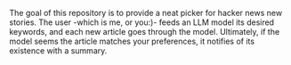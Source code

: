 The goal of this repository is to provide a neat picker for hacker news new stories. The user -which is me, or you:)- feeds an LLM model its desired keywords, and each new article goes through the model. Ultimately, if the model seems the article matches your preferences, it notifies of its existence with a summary.